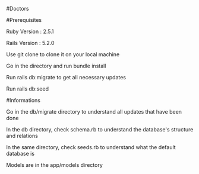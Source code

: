 #Doctors

#Prerequisites

Ruby Version : 2.5.1

Rails Version : 5.2.0

Use git clone to clone it on your local machine

Go in the directory and run bundle install

Run rails db:migrate to get all necessary updates

Run rails db:seed

#Informations

Go in the db/migrate directory to understand all updates that have been done

In the db directory, check schema.rb to understand the database's structure and relations

In the same directory, check seeds.rb to understand what the default database is

Models are in the app/models directory
